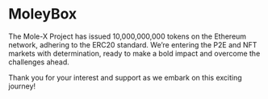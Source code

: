 # MoleyBox

The Mole-X Project has issued 10,000,000,000 tokens on the Ethereum network, adhering to the ERC20 standard.
We’re entering the P2E and NFT markets with determination, ready to make a bold impact and overcome the challenges ahead.

Thank you for your interest and support as we embark on this exciting journey!
